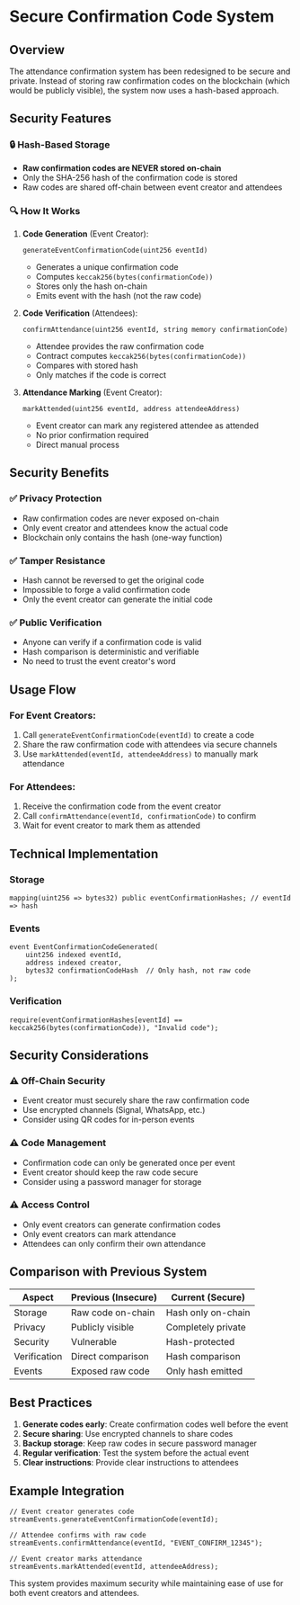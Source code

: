 # Secure Confirmation Code System

## Overview

The attendance confirmation system has been redesigned to be secure and private. Instead of storing raw confirmation codes on the blockchain (which would be publicly visible), the system now uses a hash-based approach.

## Security Features

### 🔒 **Hash-Based Storage**

- **Raw confirmation codes are NEVER stored on-chain**
- Only the SHA-256 hash of the confirmation code is stored
- Raw codes are shared off-chain between event creator and attendees

### 🔍 **How It Works**

1. **Code Generation** (Event Creator):

   ```solidity
   generateEventConfirmationCode(uint256 eventId)
   ```

   - Generates a unique confirmation code
   - Computes `keccak256(bytes(confirmationCode))`
   - Stores only the hash on-chain
   - Emits event with the hash (not the raw code)

2. **Code Verification** (Attendees):

   ```solidity
   confirmAttendance(uint256 eventId, string memory confirmationCode)
   ```

   - Attendee provides the raw confirmation code
   - Contract computes `keccak256(bytes(confirmationCode))`
   - Compares with stored hash
   - Only matches if the code is correct

3. **Attendance Marking** (Event Creator):
   ```solidity
   markAttended(uint256 eventId, address attendeeAddress)
   ```
   - Event creator can mark any registered attendee as attended
   - No prior confirmation required
   - Direct manual process

## Security Benefits

### ✅ **Privacy Protection**

- Raw confirmation codes are never exposed on-chain
- Only event creator and attendees know the actual code
- Blockchain only contains the hash (one-way function)

### ✅ **Tamper Resistance**

- Hash cannot be reversed to get the original code
- Impossible to forge a valid confirmation code
- Only the event creator can generate the initial code

### ✅ **Public Verification**

- Anyone can verify if a confirmation code is valid
- Hash comparison is deterministic and verifiable
- No need to trust the event creator's word

## Usage Flow

### For Event Creators:

1. Call `generateEventConfirmationCode(eventId)` to create a code
2. Share the raw confirmation code with attendees via secure channels
3. Use `markAttended(eventId, attendeeAddress)` to manually mark attendance

### For Attendees:

1. Receive the confirmation code from the event creator
2. Call `confirmAttendance(eventId, confirmationCode)` to confirm
3. Wait for event creator to mark them as attended

## Technical Implementation

### Storage

```solidity
mapping(uint256 => bytes32) public eventConfirmationHashes; // eventId => hash
```

### Events

```solidity
event EventConfirmationCodeGenerated(
    uint256 indexed eventId,
    address indexed creator,
    bytes32 confirmationCodeHash  // Only hash, not raw code
);
```

### Verification

```solidity
require(eventConfirmationHashes[eventId] == keccak256(bytes(confirmationCode)), "Invalid code");
```

## Security Considerations

### ⚠️ **Off-Chain Security**

- Event creator must securely share the raw confirmation code
- Use encrypted channels (Signal, WhatsApp, etc.)
- Consider using QR codes for in-person events

### ⚠️ **Code Management**

- Confirmation code can only be generated once per event
- Event creator should keep the raw code secure
- Consider using a password manager for storage

### ⚠️ **Access Control**

- Only event creators can generate confirmation codes
- Only event creators can mark attendance
- Attendees can only confirm their own attendance

## Comparison with Previous System

| Aspect       | Previous (Insecure) | Current (Secure)   |
| ------------ | ------------------- | ------------------ |
| Storage      | Raw code on-chain   | Hash only on-chain |
| Privacy      | Publicly visible    | Completely private |
| Security     | Vulnerable          | Hash-protected     |
| Verification | Direct comparison   | Hash comparison    |
| Events       | Exposed raw code    | Only hash emitted  |

## Best Practices

1. **Generate codes early**: Create confirmation codes well before the event
2. **Secure sharing**: Use encrypted channels to share codes
3. **Backup storage**: Keep raw codes in secure password manager
4. **Regular verification**: Test the system before the actual event
5. **Clear instructions**: Provide clear instructions to attendees

## Example Integration

```solidity
// Event creator generates code
streamEvents.generateEventConfirmationCode(eventId);

// Attendee confirms with raw code
streamEvents.confirmAttendance(eventId, "EVENT_CONFIRM_12345");

// Event creator marks attendance
streamEvents.markAttended(eventId, attendeeAddress);
```

This system provides maximum security while maintaining ease of use for both event creators and attendees.
